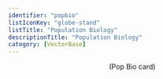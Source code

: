 ```yaml
---
identifier: "popbio"
listIconKey: "globe-stand"
listTitle: "Population Biology"
descriptionTitle: "Population Biology"
category: [VectorBase]
---
```

<div style="display: flex; justify-content: center; align-items: center">  
(Pop Bio card)
</div>
